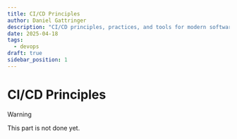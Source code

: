 ```yaml
---
title: CI/CD Principles
author: Daniel Gattringer
description: "CI/CD principles, practices, and tools for modern software development."
date: 2025-04-18
tags:
  - devops
draft: true
sidebar_position: 1
---
```


# CI/CD Principles

> [!WARNING]
> This part is not done yet.
>
>